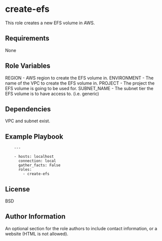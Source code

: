create-efs
=========

This role creates a new EFS volume in AWS.

Requirements
------------

None

Role Variables
--------------

REGION - AWS region to create the EFS volume in.
ENVIRONMENT - The name of the VPC to create the EFS volume in.
PROJECT - The project the EFS volume is going to be used for.
SUBNET_NAME - The subnet tier the EFS volume is to have access to. (i.e. generic)

Dependencies
------------

VPC and subnet exist.

Example Playbook
----------------

		---
		
		- hosts: localhost
		  connection: local
		  gather_facts: False
		  roles:
		    - create-efs

License
-------

BSD

Author Information
------------------

An optional section for the role authors to include contact information, or a website (HTML is not allowed).
